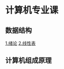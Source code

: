 # 计算机专业课

## 数据结构

[1.绪论](https://github.com/SeanWangx/computer_science/blob/master/DataStruct/1.%E7%BB%AA%E8%AE%BA.md)
[2.线性表](https://github.com/SeanWangx/computer_science/blob/master/DataStruct/2.%E7%BA%BF%E6%80%A7%E8%A1%A8.md)

## 计算机组成原理
